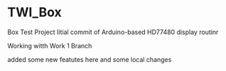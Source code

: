 # TWI_Box
Box Test Project
Iitial commit of Arduino-based HD77480 display routinr 

Working witth Work 1 Branch

added some new featutes here 
and some local changes

